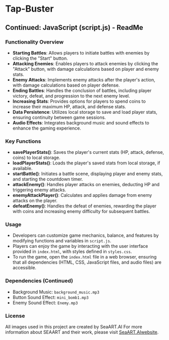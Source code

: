 # Tap-Buster

## Continued: JavaScript (script.js) - ReadMe

### Functionality Overview
- **Starting Battles**: Allows players to initiate battles with enemies by clicking the "Start" button.
- **Attacking Enemies**: Enables players to attack enemies by clicking the "Attack" button, with damage calculations based on player and enemy stats.
- **Enemy Attacks**: Implements enemy attacks after the player's action, with damage calculations based on player defense.
- **Ending Battles**: Handles the conclusion of battles, including player victory, defeat, and progression to the next enemy level.
- **Increasing Stats**: Provides options for players to spend coins to increase their maximum HP, attack, and defense stats.
- **Data Persistence**: Utilizes local storage to save and load player stats, ensuring continuity between game sessions.
- **Audio Effects**: Integrates background music and sound effects to enhance the gaming experience.

### Key Functions
- **savePlayerStats()**: Saves the player's current stats (HP, attack, defense, coins) to local storage.
- **loadPlayerStats()**: Loads the player's saved stats from local storage, if available.
- **startBattle()**: Initiates a battle scene, displaying player and enemy stats, and starting the countdown timer.
- **attackEnemy()**: Handles player attacks on enemies, deducting HP and triggering enemy attacks.
- **enemyAttackPlayer()**: Calculates and applies damage from enemy attacks on the player.
- **defeatEnemy()**: Handles the defeat of enemies, rewarding the player with coins and increasing enemy difficulty for subsequent battles.

### Usage
- Developers can customize game mechanics, balance, and features by modifying functions and variables in `script.js`.
- Players can enjoy the game by interacting with the user interface provided in `index.html`, with styles defined in `styles.css`.
- To run the game, open the `index.html` file in a web browser, ensuring that all dependencies (HTML, CSS, JavaScript files, and audio files) are accessible.


### Dependencies (Continued)
- Background Music: `background_music.mp3`
- Button Sound Effect: `mini_bomb1.mp3`
- Enemy Sound Effect: `Enemy.mp3`

### License
All images used in this project are created by SeaART.AI
For more information about SEAART and their work, please visit [SeaART.AIwebsite](https://www.seaart.ai/).

